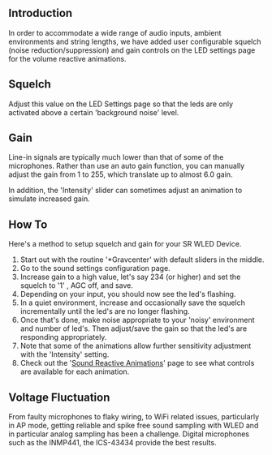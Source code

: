 ## Introduction

In order to accommodate a wide range of audio inputs, ambient environments and string lengths, we have added user configurable squelch (noise reduction/suppression) and gain controls on the LED settings page for the volume reactive animations.

## Squelch
Adjust this value on the LED Settings page so that the leds are only activated above a certain 'background noise' level.

## Gain
Line-in signals are typically much lower than that of some of the microphones. Rather than use an auto gain function, you can manually adjust the gain from 1 to 255, which translate up to almost 6.0 gain.

In addition, the 'Intensity' slider can sometimes adjust an animation to simulate increased gain.

## How To
Here's a method to setup squelch and gain for your SR WLED Device.

1. Start out with the routine '*Gravcenter' with default sliders in the middle.
2. Go to the sound settings configuration page.
3. Increase gain to a high value, let's say 234 (or higher) and set the squelch to '1' , AGC off, and save.
4. Depending on your input, you should now see the led's flashing.
5. In a quiet environment, increase and occasionally save the squelch incrementally until the led's are no longer flashing.
6. Once that's done, make noise appropriate to your 'noisy' environment and number of led's. Then adjust/save the gain so that the led's are responding appropriately.
7. Note that some of the animations allow further sensitivity adjustment with the 'Intensity' setting.
8. Check out the '[Sound Reactive Animations](https://moonmodules.github.io/WLED-Docs/WLEDSR/Reactive-Animations)' page to see what controls are available for each animation.


## Voltage Fluctuation
From faulty microphones to flaky wiring, to WiFi related issues, particularly in AP mode, getting reliable and spike free sound sampling with WLED and in particular analog sampling has been a challenge. Digital microphones such as the INMP441, the ICS-43434 provide the best results.
